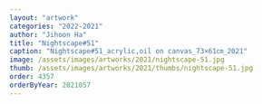 ```yaml
---
layout: "artwork"
categories: "2022-2021"
author: "Jihoon Ha"
title: "Nightscape#51"
caption: "Nightscape#51_acrylic,oil on canvas_73×61㎝_2021"
image: /assets/images/artworks/2021/nightscape-51.jpg
thumb: /assets/images/artworks/2021/thumbs/nightscape-51.jpg
order: 4357
orderByYear: 2021057
---
```

